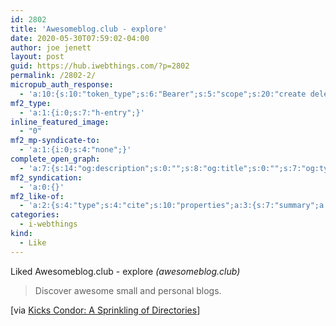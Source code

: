 ```yaml
---
id: 2802
title: 'Awesomeblog.club - explore'
date: 2020-05-30T07:59:02-04:00
author: joe jenett
layout: post
guid: https://hub.iwebthings.com/?p=2802
permalink: /2802-2/
micropub_auth_response:
  - 'a:10:{s:10:"token_type";s:6:"Bearer";s:5:"scope";s:20:"create delete update";s:2:"me";s:27:"https://hub.iwebthings.com/";s:9:"issued_by";s:54:"https://hub.iwebthings.com/wp-json/indieauth/1.0/token";s:9:"client_id";s:20:"https://omnibear.com";s:11:"client_name";s:8:"Omnibear";s:11:"client_icon";s:29:"https://omnibear.com/logo.svg";s:9:"issued_at";i:1589193303;s:4:"user";i:1;s:13:"last_accessed";i:1590839731;}'
mf2_type:
  - 'a:1:{i:0;s:7:"h-entry";}'
inline_featured_image:
  - "0"
mf2_mp-syndicate-to:
  - 'a:1:{i:0;s:4:"none";}'
complete_open_graph:
  - 'a:7:{s:14:"og:description";s:0:"";s:8:"og:title";s:0:"";s:7:"og:type";s:0:"";s:12:"twitter:card";s:7:"summary";s:15:"twitter:creator";s:0:"";s:19:"twitter:description";s:0:"";s:8:"og:image";s:0:"";}'
mf2_syndication:
  - 'a:0:{}'
mf2_like-of:
  - 'a:2:{s:4:"type";s:4:"cite";s:10:"properties";a:3:{s:7:"summary";a:1:{i:0;s:42:"Discover awesome small and personal blogs.";}s:4:"name";a:1:{i:0;s:26:"Awesomeblog.club - explore";}s:3:"url";a:1:{i:0;s:24:"https://awesomeblog.club";}}}'
categories:
  - i-webthings
kind:
  - Like
---
```

<span class="kind-display-text">Liked</span> <a title="no longer available" class="p-name u-url">Awesomeblog.club - explore</a> <em>(<span class="p-publication">awesomeblog.club</span>)</em>
<blockquote class="e-summary">Discover awesome small and personal blogs.</blockquote><div class="entry-content e-content" itemprop="description articleBody">
<p>[via <a title="Kicks Condor: A Sprinkling of Directories" href="https://www.kickscondor.com/notes/a-sprinkling-of-directories">Kicks Condor: A Sprinkling of Directories</a>]</p>
